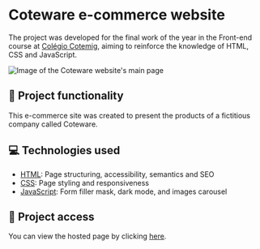 # Coteware e-commerce website
The project was developed for the final work of the year in the Front-end course at [Colégio Cotemig](https://www.cotemig.com.br/), aiming to reinforce the knowledge of HTML, CSS and JavaScript.

![Image of the Coteware website's main page](https://user-images.githubusercontent.com/96635074/202935960-3afd055a-f69c-4ccd-8bd2-1a4e133089d7.png)

## 🔨 Project functionality
This e-commerce site was created to present the products of a fictitious company called Coteware.

## 💻 Technologies used 
* [HTML](https://developer.mozilla.org/pt-BR/docs/Web/HTML): Page structuring, accessibility, semantics and SEO
* [CSS](https://developer.mozilla.org/pt-BR/docs/Web/CSS): Page styling and responsiveness
* [JavaScript](https://developer.mozilla.org/pt-BR/docs/Web/JavaScript): Form filler mask, dark mode, and images carousel

## 📁 Project access
You can view the hosted page by clicking [here](https://arturcolen.github.io/Coteware/).
